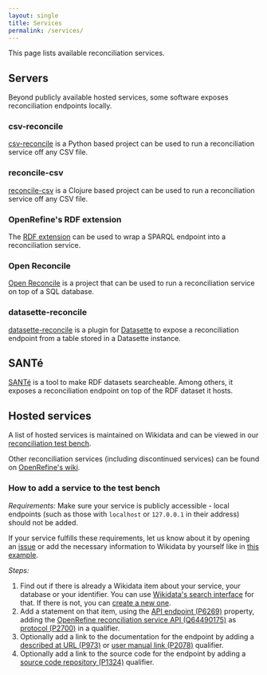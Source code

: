 ```yaml
---
layout: single
title: Services
permalink: /services/
---
```


This page lists available reconciliation services.

## Servers

Beyond publicly available hosted services, some software exposes reconciliation endpoints locally.

### csv-reconcile

[csv-reconcile](https://pypi.org/project/csv-reconcile/) is a Python based project can be used to run a reconciliation service off any CSV file.

### reconcile-csv

[reconcile-csv](http://okfnlabs.org/reconcile-csv/) is a Clojure based project can be used to run a reconciliation service off any CSV file.

### OpenRefine's RDF extension

The [RDF extension](https://github.com/stkenny/grefine-rdf-extension) can be used to wrap a SPARQL endpoint into a reconciliation service.

### Open Reconcile

[Open Reconcile](https://github.com/OpenRefine/open-reconcile) is a project that can be used to run a reconciliation service on top of a SQL database.

### datasette-reconcile

[datasette-reconcile](https://github.com/drkane/datasette-reconcile) is a plugin for [Datasette](https://docs.datasette.io/en/stable/) to expose a reconciliation endpoint from a table stored in a Datasette instance.

## SANTé

[SANTé](https://github.com/AKSW/sante) is a tool to make RDF datasets searcheable. Among others, it exposes a reconciliation endpoint on top of the RDF dataset it hosts.

## Hosted services

A list of hosted services is maintained on Wikidata and can be viewed
in our [reconciliation test bench](https://reconciliation-api.github.io/testbench/).

Other reconciliation services (including discontinued services) can be found on [OpenRefine's wiki](https://github.com/OpenRefine/OpenRefine/wiki/Reconcilable-Data-Sources).

### How to add a service to the test bench

*Requirements:* Make sure your service is publicly accessible - local endpoints (such as those with `localhost` or `127.0.0.1` in their address) should not be added.

If your service fulfills these requirements, let us know about it by opening an [issue](https://github.com/reconciliation-api/census/issues) or add the necessary information to Wikidata by yourself like in [this example](https://www.wikidata.org/wiki/Q922063#P6269).

*Steps:*
1. Find out if there is already a Wikidata item about your service, your database or your identifier. You can use [Wikidata's search interface](https://www.wikidata.org/wiki/Special:Search?ns0=1) for that. If there is not, you can [create a new one](https://www.wikidata.org/wiki/Special:NewItem).
1. Add a statement on that item, using the [API endpoint (P6269)](https://www.wikidata.org/wiki/Property:P6269) property, adding the [OpenRefine reconciliation service API (Q64490175)](https://www.wikidata.org/wiki/Q64490175) as [protocol (P2700)](https://www.wikidata.org/wiki/Property:P2700) in a qualifier.
1. Optionally add a link to the documentation for the endpoint by adding a [described at URL (P973)](https://www.wikidata.org/wiki/Property:P973) or [user manual link (P2078)](https://www.wikidata.org/wiki/Property:P2078) qualifier.
1. Optionally add a link to the source code for the endpoint by adding a [source code repository (P1324)](https://www.wikidata.org/wiki/Property:P1324) qualifier.


